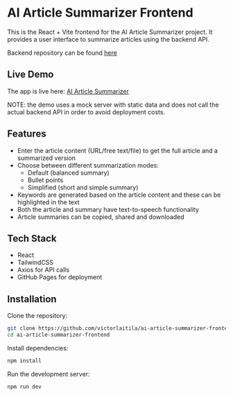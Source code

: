 # AI Article Summarizer Frontend

This is the React + Vite frontend for the AI Article Summarizer project.
It provides a user interface to summarize articles using the backend API.

Backend repository can be found [here](https://github.com/victorlaitila/ai-article-summarizer-backend)

## Live Demo
The app is live here: [AI Article Summarizer](https://victorlaitila.github.io/ai-article-summarizer-frontend/)

NOTE: the demo uses a mock server with static data and does not call the actual backend API in order to avoid deployment costs.

## Features
- Enter the article content (URL/free text/file) to get the full article and a summarized version
- Choose between different summarization modes:
  - Default (balanced summary)
  - Bullet points
  - Simplified (short and simple summary)
- Keywords are generated based on the article content and these can be highlighted in the text
- Both the article and summary have text-to-speech functionality
- Article summaries can be copied, shared and downloaded

## Tech Stack
- React
- TailwindCSS
- Axios for API calls
- GitHub Pages for deployment

## Installation
Clone the repository:

```bash
git clone https://github.com/victorlaitila/ai-article-summarizer-frontend.git
cd ai-article-summarizer-frontend
```

Install dependencies:

```bash
npm install
```

Run the development server:

```bash
npm run dev
```